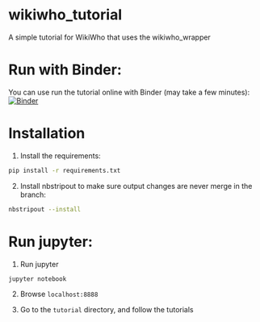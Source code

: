 # wikiwho_tutorial

A simple tutorial for WikiWho that uses the wikiwho_wrapper

# Run with Binder:

You can use run the tutorial online with Binder (may take a few minutes): [![Binder](https://notebooks.gesis.org/binder/badge_logo.svg)](https://notebooks.gesis.org/binder/v2/gh/gesiscss/wikiwho_tutorial/master?filepath=1.%20API%20requests%20(WikiWho%20wrapper).ipynb)

# Installation

1. Install the requirements:

```bash
pip install -r requirements.txt
```

2. Install nbstripout to make sure output changes are never merge in the branch:

```bash
nbstripout --install
```

# Run jupyter:

1. Run jupyter

```bash
jupyter notebook
```

2. Browse `localhost:8888`

3. Go to the `tutorial` directory, and follow the tutorials

